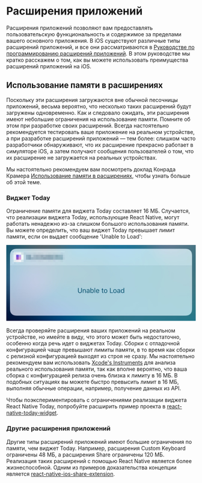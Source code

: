 # Расширения приложений

Расширения приложений позволяют вам предоставлять пользовательскую функциональность и содержимое за пределами вашего основного приложения. В iOS существуют различные типы расширений приложений, и все они рассматриваются в [Руководстве по программированию расширений приложений](https://developer.apple.com/library/content/documentation/General/Conceptual/ExtensibilityPG/index.html#//apple_ref/doc/uid/TP40014214-CH20-SW1). В этом руководстве мы кратко расскажем о том, как вы можете использовать преимущества расширений приложений на iOS.

## Использование памяти в расширениях

Поскольку эти расширения загружаются вне обычной песочницы приложений, весьма вероятно, что несколько таких расширений будут загружены одновременно. Как и следовало ожидать, эти расширения имеют небольшие ограничения на использование памяти. Помните об этом при разработке своих расширений. Всегда настоятельно рекомендуется тестировать ваше приложение на реальном устройстве, а при разработке расширений приложений — тем более: слишком часто разработчики обнаруживают, что их расширение прекрасно работает в симуляторе iOS, а затем получают сообщения пользователей о том, что их расширение не загружается на реальных устройствах.

Мы настоятельно рекомендуем вам посмотреть доклад Конрада Крамера [Использование памяти в расширениях](https://www.youtube.com/watch?v=GqXMqn6MXrM), чтобы узнать больше об этой теме.

### Виджет Today

Ограничение памяти для виджета Today составляет 16 МБ. Случается, что реализации виджета Today, использующие React Native, могут работать ненадежно из-за слишком большого использования памяти. Вы можете определить, что ваш виджет Today превышает лимит памяти, если он выдает сообщение 'Unable to Load':

![Виджет Today](TodayWidgetUnableToLoad.jpg)

Всегда проверяйте расширения ваших приложений на реальном устройстве, но имейте в виду, что этого может быть недостаточно, особенно когда речь идет о виджетах Today. Сборки с отладочной конфигурацией чаще превышают лимиты памяти, в то время как сборки с релизной конфигурацией выходят из строя не сразу. Мы настоятельно рекомендуем вам использовать [Xcode's Instruments](https://developer.apple.com/library/content/documentation/DeveloperTools/Conceptual/InstrumentsUserGuide/index.html) для анализа реального использования памяти, так как вполне вероятно, что ваша сборка с конфигурацией релиза очень близка к лимиту в 16 МБ. В подобных ситуациях вы можете быстро превысить лимит в 16 МБ, выполняя обычные операции, например, получение данных из API.

Чтобы поэкспериментировать с ограничениями реализации виджета React Native Today, попробуйте расширить пример проекта в [react-native-today-widget](https://github.com/matejkriz/react-native-today-widget/).

### Другие расширения приложений

Другие типы расширений приложений имеют большие ограничения по памяти, чем виджет Today. Например, расширения Custom Keyboard ограничены 48 МБ, а расширения Share ограничены 120 МБ. Реализация таких расширений с помощью React Native является более жизнеспособной. Одним из примеров доказательства концепции является [react-native-ios-share-extension](https://github.com/andrewsardone/react-native-ios-share-extension).

